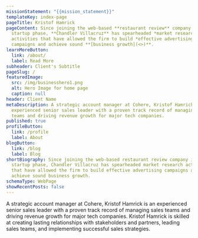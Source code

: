 ```yaml
---
missionStatement: "{{mission_statement}}"
templateKey: index-page
pageTitle: Kristof Hamrick
pageContent: Since joining the web-based **restaurant review** company in its
  startup phase, **Chandler Villacruz** has spearheaded *market research*
  activities that have allowed the firm to build *effective advertising*
  campaigns and achieve sound **[business growth](<>)**.
learnMoreButton:
  link: /about/
  label: Read More
subheader: Client's Subtitle
pageSlug: /
featuredImage:
  src: /img/businesshero1.png
  alt: Hero Image for home page
  caption: null
header: Client Name
metaDescription: A strategic account manager at Cohere, Kristof Hamrick is an
  experienced senior sales leader with a proven track record of managing sales
  teams and driving revenue growth for major tech companies.
published: true
profileButton:
  link: /profile
  label: About
blogButton:
  link: /blog
  label: Blog
shortBiography: Since joining the web-based restaurant review company in its
  startup phase, Chandler Villacruz has spearheaded market research activities
  that have allowed the firm to build effective advertising campaigns and
  achieve sound business growth.
schemaType: WebPage
showRecentPosts: false
---
```

A strategic account manager at Cohere, Kristof Hamrick is an experienced senior sales leader with a proven track record of managing sales teams and driving revenue growth for major tech companies. Kristof Hamrick is skilled at creating lasting relationships with stakeholders and partners, leading sales teams, and implementing successful sales strategies.